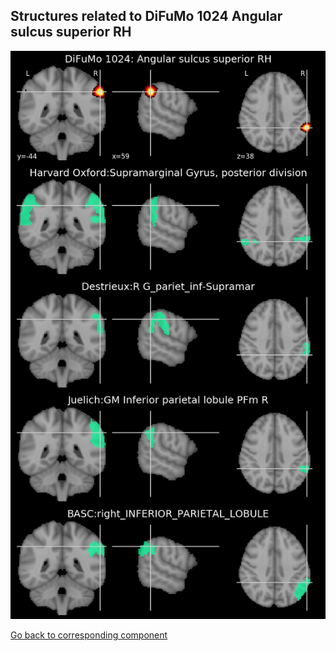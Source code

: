 


## Structures related to DiFuMo 1024 Angular sulcus superior RH

![528](528.jpg "Structures related to DiFuMo 1024 Angular sulcus superior RH")

[Go back to corresponding component](https://parietal-inria.github.io/DiFuMo/1024/html/528.html)